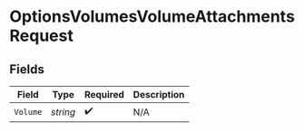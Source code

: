 # OptionsVolumesVolumeAttachmentsRequest


## Fields

| Field              | Type               | Required           | Description        |
| ------------------ | ------------------ | ------------------ | ------------------ |
| `Volume`           | *string*           | :heavy_check_mark: | N/A                |